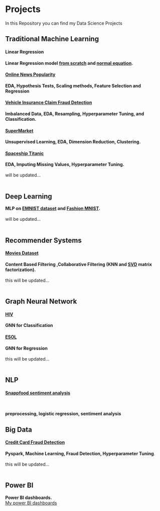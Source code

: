 # Projects
In this Repository you can find my Data Science Projects<br>
## Traditional Machine Learning<br>
#### Linear Regression<br>
**Linear Regression model [from scratch](https://github.com/MeysamAgah/Machine-Learning-Projects/blob/main/Linear%20Regression%20from%20scratch.ipynb) and [normal equation](https://github.com/MeysamAgah/Machine-Learning-Projects/blob/main/Linear%20Regression%20By%20Using%20Normal%20Equation.ipynb).**<br>
#### [Online News Popularity](https://github.com/MeysamAgah/Machine-Learning-Projects/blob/main/Online%20News%20Popularity.ipynb)<br>
**EDA, Hypothesis Tests, Scaling methods, Feature Selection and Regression** <br>
#### [Vehicle Insurance Claim Fraud Detection](https://github.com/MeysamAgah/Machine-Learning-Projects/blob/main/Vehicle%20Insurance%20Claim%20Fraud%20Detection.ipynb)<br>
**Imbalanced Data, EDA, Resampling, Hyperparameter Tuning, and Classification.** <br>
#### [SuperMarket](https://github.com/MeysamAgah/Machine-Learning-Projects/blob/main/SuperMarket%20dataset.ipynb)<br>
**Unsupervised Learning, EDA, Dimension Reduction, Clustering.**
#### [Spaceship Titanic](https://github.com/MeysamAgah/Machine-Learning-Projects/blob/main/Spaceship_Titanic.ipynb)<br>
**EDA, Imputing Missing Values, Hyperparameter Tuning.** <br>
<br>
will be updated...<br>
<br>
## Deep Learning<br>
**MLP on [EMNIST dataset](https://github.com/MeysamAgah/Machine-Learning-Projects/blob/main/EMNIST.ipynb) and [Fashion MNIST](https://github.com/MeysamAgah/Machine-Learning-Projects/blob/main/Fashion%20MNIST.ipynb).**<br>
<br>
will be updated...<br>
<br>
## Recommender Systems<br>
#### [Movies Dataset](https://github.com/MeysamAgah/Machine-Learning-Projects/blob/main/Recommender%20Systems.ipynb)
**Content Based Filtering ,Collaborative Filtering (KNN and [SVD](https://github.com/MeysamAgah/Machine-Learning-Projects/blob/main/Recommender%20System%20SVDipynb.ipynb) matrix factorization).<br>** <br>
this will be updated...<br>
<br>
## Graph Neural Network<br>
#### [HIV](https://github.com/MeysamAgah/Machine-Learning-Projects/blob/main/GNN%20Classification.ipynb)<br>
**GNN for Classification**<br>
#### [ESOL](https://github.com/MeysamAgah/Machine-Learning-Projects/blob/main/GNN%20Regression.ipynb)<br>
**GNN for Regression** <br>
<br>
this will be updated...<br>
<br>
## NLP<br>
#### [Snappfood sentiment analysis](https://github.com/MeysamAgah/Projects/blob/main/SnappFood_sentiment_analysis.ipynb)
<br>

**preprocessing, logistic regression, sentiment analysis** 
<br>

## Big Data<br>
#### [Credit Card Fraud Detection](https://github.com/MeysamAgah/Machine-Learning-Projects/blob/main/Credit%20Card%20Fraud%20Detection.ipynb)<br>
**Pyspark, Machine Learning, Fraud Detection, Hyperparameter Tuning**.<br>
<br>
this will be updated...<br>
<br>
## Power BI<br>
**Power BI dashboards.** <br>
[My power BI dashboards](https://github.com/MeysamAgah/Projects/blob/main/Dashboards/readme.md)
